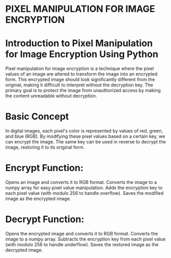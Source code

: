 # PIXEL MANIPULATION FOR IMAGE ENCRYPTION
# Introduction to Pixel Manipulation for Image Encryption Using Python
Pixel manipulation for image encryption is a technique where the pixel values of an image are altered to transform the image into an encrypted form. This encrypted image should look significantly different from the original, making it difficult to interpret without the decryption key. The primary goal is to protect the image from unauthorized access by making the content unreadable without decryption.

# Basic Concept
In digital images, each pixel's color is represented by values of red, green, and blue (RGB). By modifying these pixel values based on a certain key, we can encrypt the image. The same key can be used in reverse to decrypt the image, restoring it to its original form.

# Encrypt Function:
Opens an image and converts it to RGB format.
Converts the image to a numpy array for easy pixel value manipulation.
Adds the encryption key to each pixel value (with modulo 256 to handle overflow).
Saves the modified image as the encrypted image.
# Decrypt Function:
Opens the encrypted image and converts it to RGB format.
Converts the image to a numpy array.
Subtracts the encryption key from each pixel value (with modulo 256 to handle underflow).
Saves the restored image as the decrypted image.
